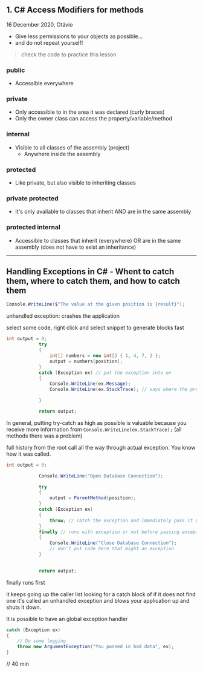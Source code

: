 ## 1. C# Access Modifiers for methods

16 December 2020, Otávio

- Give less permissions to your objects as possible...
- and do not repeat yourself!

> check the code to practice this lesson

### public

- Accessible everywhere

### private

- Only accessible to in the area it was declared (curly braces)
- Only the owner class can access the property/variable/method

### internal

- Visible to all classes of the assembly (project)
  - Anywhere inside the assembly

### protected

- Like private, but also visible to inheriting classes

### private protected

- It's only available to classes that inherit AND are in the same assembly

### protected internal

- Accessible to classes that inherit (everywhere) OR are in the same assembly (does not have to exist an inheritance)

---

## Handling Exceptions in C# - Whent to catch them, where to catch them, and how to catch them

```c#
Console.WriteLine($"The value at the given position is {result}");
```

unhandled exception: crashes the application

select some code, right click and select snippet to generate blocks fast

```c#
int output = 0;
            try
            {
                int[] numbers = new int[] { 1, 4, 7, 2 };
                output = numbers[position];
            }
            catch (Exception ex) // put the exception into ex
            {
                Console.WriteLine(ex.Message);
                Console.WriteLine(ex.StackTrace); // says where the problem is (offending line)

            }

            return output;
```

In general, putting try-catch as high as possible is valuable because you receive more information from `Console.WriteLine(ex.StackTrace);` (all methods there was a problem) 

full history from the root call all the way through actual exception. You know how it was called.

```c#
int output = 0;

            Console.WriteLine("Open Database Connection");

            try
            {
                output = ParentMethod(position);
            }
            catch (Exception ex)
            {
                throw; // catch the exception and immediately pass it up the chain
            }
            finally // runs with exception or not before passing exception
            {
                Console.WriteLine("Close Database Connection");
                // don't put code here that might an exception
            }
            

            return output;
```

finally runs first

it keeps going up the caller list looking for a catch block of if it does not find one it's called an unhandled exception and blows your application up and shuts it down.

It is possible to have an global exception handler

```c#
catch (Exception ex)
{
	// Do some logging
	throw new ArgumentException("You passed in bad data", ex);
}
```

// 40 min